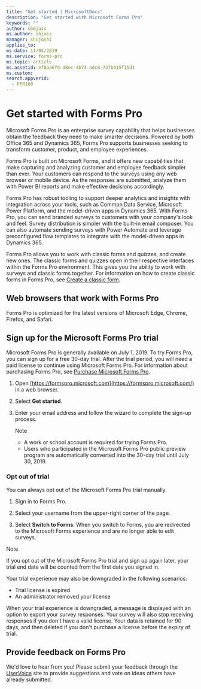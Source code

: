 ```yaml
---
title: "Get started | MicrosoftDocs"
description: "Get started with Microsoft Forms Pro"
keywords: ""
author: sbmjais
ms.author: shjais
manager: shujoshi
applies_to: 
ms.date: 11/04/2019
ms.service: forms-pro
ms.topic: article
ms.assetid: ef8aa6fd-48ec-4b74-adc8-737b915f15d1
ms.custom: 
search.appverid:
  - FPR160
---
```


# Get started with Forms Pro

Microsoft Forms Pro is an enterprise survey capability that helps businesses obtain the feedback they need to make smarter decisions. Powered by both Office 365 and Dynamics 365, Forms Pro supports businesses seeking to transform customer, product, and employee experiences. 

Forms Pro is built on Microsoft Forms, and it offers new capabilities that make capturing and analyzing customer and employee feedback simpler than ever. Your customers can respond to the surveys using any web browser or mobile device. As the responses are submitted, analyze them with Power BI reports and make effective decisions accordingly.

Forms Pro has robust tooling to support deeper analytics and insights with integration across your tools, such as Common Data Service, Microsoft Power Platform, and the model-driven apps in Dynamics 365. With Forms Pro, you can send branded surveys to customers with your company's look and feel. Survey distribution is simpler with the built-in email composer. You can also automate sending surveys with Power Automate and leverage preconfigured flow templates to integrate with the model-driven apps in Dynamics 365.

Forms Pro allows you to work with classic forms and quizzes, and create new ones. The classic forms and quizzes open in their respective interfaces within the Forms Pro environment. This gives you the ability to work with surveys and classic forms together. For information on how to create classic forms in Forms Pro, see [Create a classic form](create-classic-form.md).

## Web browsers that work with Forms Pro

Forms Pro is optimized for the latest versions of Microsoft Edge, Chrome, Firefox, and Safari.

## Sign up for the Microsoft Forms Pro trial

Microsoft Forms Pro is generally available on July 1, 2019. To try Forms Pro, you can sign up for a free 30-day trial. After the trial period, you will need a paid license to continue using Microsoft Forms Pro. For information about purchasing Forms Pro, see [Purchase Microsoft Forms Pro](purchase.md).

1. Open [https://formspro.microsoft.com](https://formspro.microsoft.com/) in a web browser.

2. Select **Get started**.

3. Enter your email address and follow the wizard to complete the sign-up process.

   > [!NOTE]
   > - A work or school account is required for trying Forms Pro.
   > - Users who participated in the Microsoft Forms Pro public preview program are automatically converted into the 30-day trial until July 30, 2019.  

### Opt out of trial

You can always opt out of the Microsoft Forms Pro trial manually.

1. Sign in to Forms Pro.

2. Select your username from the upper-right corner of the page.

3. Select **Switch to Forms**. When you switch to Forms, you are redirected to the Microsoft Forms experience and are no longer able to edit surveys.

> [!NOTE]
> If you opt out of the Microsoft Forms Pro trial and sign up again later, your trial end date will be counted from the first date you signed in.

Your trial experience may also be downgraded in the following scenarios:

- Trial license is expired
- An administrator removed your license

When your trial experience is downgraded, a message is displayed with an option to export your survey responses. Your survey will also stop receiving responses if you don't have a valid license. Your data is retained for 90 days, and then deleted if you don't purchase a license before the expiry of trial.

## Provide feedback on Forms Pro

We'd love to hear from you! Please submit your feedback through the [UserVoice](https://microsoftforms.uservoice.com/forums/386451-welcome-to-microsoft-forms-suggestion-box?category_id=357997) site to provide suggestions and vote on ideas others have already submitted.
